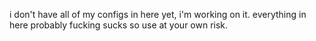 i don't have all of my configs in here yet, i'm working on it. everything in here probably fucking sucks so use at your own risk.
